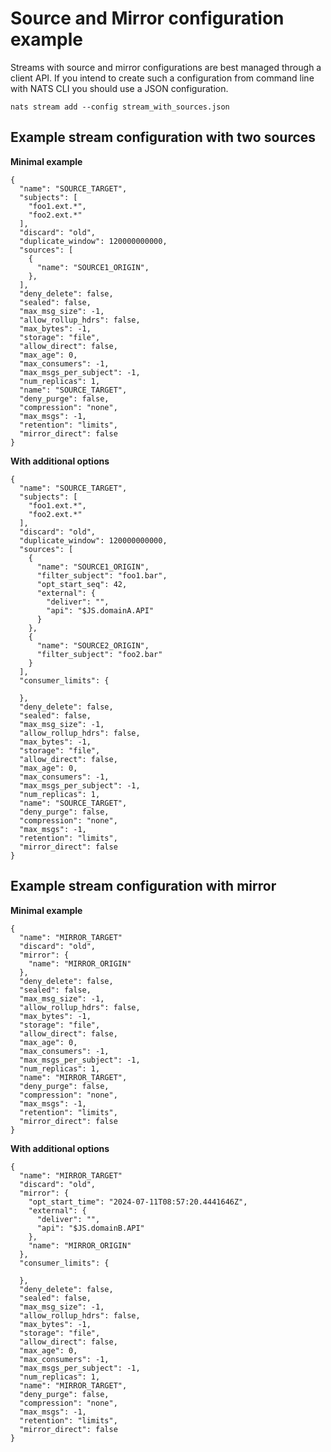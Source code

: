 # Source and Mirror configuration example

Streams with source and mirror configurations are best managed through a client API. If you intend to create such a configuration from command line with NATS CLI you should use a JSON configuration. 

````
nats stream add --config stream_with_sources.json
````

## Example stream configuration with two sources

**Minimal example**
````
{
  "name": "SOURCE_TARGET",
  "subjects": [
    "foo1.ext.*",
    "foo2.ext.*"
  ],
  "discard": "old",
  "duplicate_window": 120000000000,
  "sources": [
    {
      "name": "SOURCE1_ORIGIN",
    },
  ],
  "deny_delete": false,
  "sealed": false,
  "max_msg_size": -1,
  "allow_rollup_hdrs": false,
  "max_bytes": -1,
  "storage": "file",
  "allow_direct": false,
  "max_age": 0,
  "max_consumers": -1,
  "max_msgs_per_subject": -1,
  "num_replicas": 1,
  "name": "SOURCE_TARGET",
  "deny_purge": false,
  "compression": "none",
  "max_msgs": -1,
  "retention": "limits",
  "mirror_direct": false
}
````

**With additional options**

````
{
  "name": "SOURCE_TARGET",
  "subjects": [
    "foo1.ext.*",
    "foo2.ext.*"
  ],
  "discard": "old",
  "duplicate_window": 120000000000,
  "sources": [
    {
      "name": "SOURCE1_ORIGIN",
      "filter_subject": "foo1.bar",
      "opt_start_seq": 42,
      "external": {
        "deliver": "",
        "api": "$JS.domainA.API"
      }
    },
    {
      "name": "SOURCE2_ORIGIN",
      "filter_subject": "foo2.bar"
    }
  ],
  "consumer_limits": {
    
  },
  "deny_delete": false,
  "sealed": false,
  "max_msg_size": -1,
  "allow_rollup_hdrs": false,
  "max_bytes": -1,
  "storage": "file",
  "allow_direct": false,
  "max_age": 0,
  "max_consumers": -1,
  "max_msgs_per_subject": -1,
  "num_replicas": 1,
  "name": "SOURCE_TARGET",
  "deny_purge": false,
  "compression": "none",
  "max_msgs": -1,
  "retention": "limits",
  "mirror_direct": false
}
````

## Example stream configuration with mirror


**Minimal example**

````
{
  "name": "MIRROR_TARGET"
  "discard": "old",
  "mirror": {
    "name": "MIRROR_ORIGIN"
  },
  "deny_delete": false,
  "sealed": false,
  "max_msg_size": -1,
  "allow_rollup_hdrs": false,
  "max_bytes": -1,
  "storage": "file",
  "allow_direct": false,
  "max_age": 0,
  "max_consumers": -1,
  "max_msgs_per_subject": -1,
  "num_replicas": 1,
  "name": "MIRROR_TARGET",
  "deny_purge": false,
  "compression": "none",
  "max_msgs": -1,
  "retention": "limits",
  "mirror_direct": false
}
````


**With additional options**

````
{
  "name": "MIRROR_TARGET"
  "discard": "old",
  "mirror": {
    "opt_start_time": "2024-07-11T08:57:20.4441646Z",
    "external": {
      "deliver": "",
      "api": "$JS.domainB.API"
    },
    "name": "MIRROR_ORIGIN"
  },
  "consumer_limits": {
    
  },
  "deny_delete": false,
  "sealed": false,
  "max_msg_size": -1,
  "allow_rollup_hdrs": false,
  "max_bytes": -1,
  "storage": "file",
  "allow_direct": false,
  "max_age": 0,
  "max_consumers": -1,
  "max_msgs_per_subject": -1,
  "num_replicas": 1,
  "name": "MIRROR_TARGET",
  "deny_purge": false,
  "compression": "none",
  "max_msgs": -1,
  "retention": "limits",
  "mirror_direct": false
}
````
